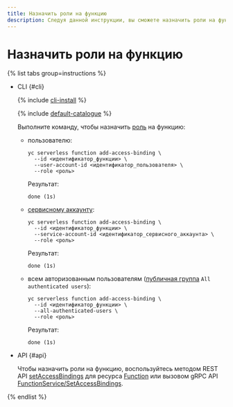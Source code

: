 ```yaml
---
title: Назначить роли на функцию
description: Следуя данной инструкции, вы сможете назначить роли на функцию.
---
```


# Назначить роли на функцию

{% list tabs group=instructions %}

- CLI {#cli}

    {% include [cli-install](../../../_includes/cli-install.md) %}

    {% include [default-catalogue](../../../_includes/default-catalogue.md) %}

    Выполните команду, чтобы назначить [роль](../../security/index.md#roles-list) на функцию:

    * пользователю:
        ```
        yc serverless function add-access-binding \
          --id <идентификатор_функции> \
          --user-account-id <идентификатор_пользователя> \
          --role <роль>
        ```
        Результат:
        ```
        done (1s)
        ```
    * [сервисному аккаунту](../../../iam/concepts/users/service-accounts.md):  
        ```
        yc serverless function add-access-binding \
          --id <идентификатор_функции> \
          --service-account-id <идентификатор_сервисного_аккаунта> \
          --role <роль>
        ```
        Результат:
        ```
        done (1s)
        ```
    * всем авторизованным пользователям ([публичная группа](../../../iam/concepts/access-control/public-group.md) `All authenticated users`):
        ```
        yc serverless function add-access-binding \
          --id <идентификатор_функции> \
          --all-authenticated-users \
          --role <роль>
        ```
        Результат:
        ```
        done (1s)
        ```

- API {#api}

  Чтобы назначить роли на функцию, воспользуйтесь методом REST API [setAccessBindings](../../functions/api-ref/Function/setAccessBindings.md) для ресурса [Function](../../functions/api-ref/Function/index.md) или вызовом gRPC API [FunctionService/SetAccessBindings](../../functions/api-ref/grpc/function_service.md#SetAccessBindings).

{% endlist %}